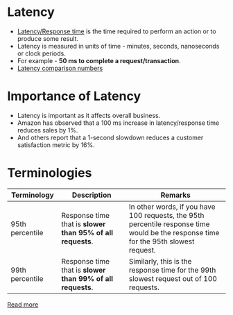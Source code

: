 # Latency
- [Latency/Response time](https://topic.alibabacloud.com/a/what-is-tps-what-is-qps-and-what-is-the-difference-_-internet_2_60_20293740.html) is the time required to perform an action or to produce some result.
- Latency is measured in units of time - minutes, seconds, nanoseconds or clock periods.
- For example - **50 ms to complete a request/transaction**.
- [Latency comparison numbers](../../SystemEstimationTips.md#latency-comparison-numbers)

# Importance of Latency
- Latency is important as it affects overall business.
- Amazon has observed that a 100 ms increase in latency/response time reduces sales by 1%. 
- And others report that a 1-second slowdown reduces a customer satisfaction metric by 16%.

# Terminologies

| Terminology     | Description                                                | Remarks                                                                                                                              |
|-----------------|------------------------------------------------------------|--------------------------------------------------------------------------------------------------------------------------------------|
| 95th percentile | Response time that is **slower than 95% of all requests**. | In other words, if you have 100 requests, the 95th percentile response time would be the response time for the 95th slowest request. |
| 99th percentile | Response time that is **slower than 99% of all requests**. | Similarly, this is the response time for the 99th slowest request out of 100 requests.                                               |

[Read more](https://medium.com/@vikaskumar4793/the-95th-and-99th-percentiles-are-the-most-crucial-application-metrics-33085d2d3e34)